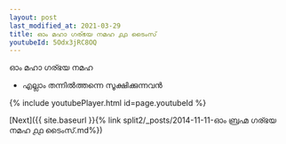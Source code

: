 ```yaml
---
layout: post
last_modified_at: 2021-03-29
title: ഓം മഹാ ഗര്ഭയ നമഹ ൧൧ ടൈംസ്
youtubeId: 5Odx3jRC8OQ
---
```

 
 
 ഓം മഹാ ഗര്ഭയ നമഹ 
 
 -  എല്ലാം തന്നിൽത്തന്നെ സൂക്ഷിക്കുന്നവൻ 
 
  
 
  
 
 
 
 
 
 


{% include youtubePlayer.html id=page.youtubeId %}
 
[Next]({{ site.baseurl }}{% link  split2/_posts/2014-11-11-ഓം ബ്രഹ്മ ഗര്ഭയ നമഹ ൧൧ ടൈംസ്.md%})
 
